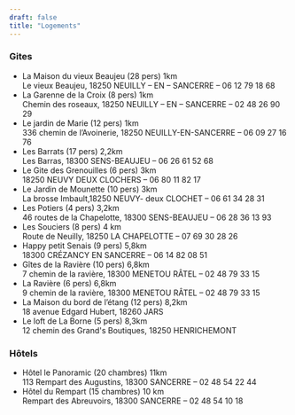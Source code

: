 ```yaml
---
draft: false
title: "Logements"
---
```


### Gites

- La Maison du vieux Beaujeu (28 pers) 1km\
    Le vieux Beaujeu, 18250 NEUILLY – EN – SANCERRE – 06 12 79 18 68
- La Garenne de la Croix (8 pers) 1km\
    Chemin des roseaux, 18250 NEUILLY – EN – SANCERRE – 02 48 26 90 29
- Le jardin de Marie (12 pers) 1km\
    336 chemin de l’Avoinerie, 18250 NEUILLY-EN-SANCERRE – 06 09 27 16 76
- Les Barrats (17 pers) 2,2km\
    Les Barras, 18300 SENS-BEAUJEU – 06 26 61 52 68
- Le Gite des Grenouilles (6 pers) 3km\
    18250 NEUVY DEUX CLOCHERS – 06 80 11 82 17
- Le Jardin de Mounette (10 pers) 3km\
    La brosse Imbault,18250 NEUVY- deux CLOCHET – 06 61 34 28 31
- Les Potiers (4 pers) 3,2km\
    46 routes de la Chapelotte, 18300 SENS-BEAUJEU – 06 28 36 13 93
- Les Souciers (8 pers) 4 km\
    Route de Neuilly, 18250 LA CHAPELOTTE – 07 69 30 28 26
- Happy petit Senais (9 pers) 5,8km\
    18300 CRÉZANCY EN SANCERRE – 06 14 82 08 51
- Gîtes de la Ravière (10 pers) 6,8km\
    7 chemin de la ravière, 18300 MENETOU RÂTEL – 02 48 79 33 15
- La Ravière (6 pers) 6,8km\
    9 chemin de la ravière, 18300 MENETOU RÂTEL – 02 48 79 33 15
- La Maison du bord de l’étang (12 pers) 8,2km\
    18 avenue Edgard Hubert, 18260 JARS
- Le loft de La Borne (5 pers) 8,3km\
    12 chemin des Grand's Boutiques, 18250 HENRICHEMONT

### Hôtels
- Hôtel le Panoramic (20 chambres) 11km\
    113 Rempart des Augustins, 18300 SANCERRE – 02 48 54 22 44
- Hôtel du Rempart (15 chambres) 10 km\
    Rempart des Abreuvoirs, 18300 SANCERRE – 02 48 54 10 18